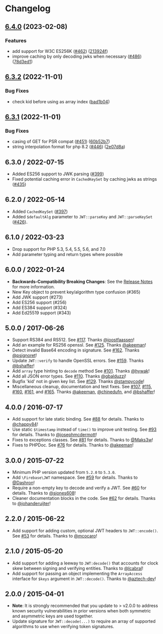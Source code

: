 # Changelog
## [6.4.0](https://github.com/firebase/php-jwt/compare/v6.3.2...v6.4.0) (2023-02-08)
### Features
* add support for W3C ES256K ([#462](https://github.com/firebase/php-jwt/issues/462)) ([213924f](https://github.com/firebase/php-jwt/commit/213924f51936291fbbca99158b11bd4ae56c2c95))
* improve caching by only decoding jwks when necessary ([#486](https://github.com/firebase/php-jwt/issues/486)) ([78d3ed1](https://github.com/firebase/php-jwt/commit/78d3ed1073553f7d0bbffa6c2010009a0d483d5c))
## [6.3.2](https://github.com/firebase/php-jwt/compare/v6.3.1...v6.3.2) (2022-11-01)
### Bug Fixes
* check kid before using as array index ([bad1b04](https://github.com/firebase/php-jwt/commit/bad1b040d0c736bbf86814c6b5ae614f517cf7bd))
## [6.3.1](https://github.com/firebase/php-jwt/compare/v6.3.0...v6.3.1) (2022-11-01)
### Bug Fixes
* casing of GET for PSR compat ([#451](https://github.com/firebase/php-jwt/issues/451)) ([60b52b7](https://github.com/firebase/php-jwt/commit/60b52b71978790eafcf3b95cfbd83db0439e8d22))
* string interpolation format for php 8.2 ([#446](https://github.com/firebase/php-jwt/issues/446)) ([2e07d8a](https://github.com/firebase/php-jwt/commit/2e07d8a1524d12b69b110ad649f17461d068b8f2))
## 6.3.0 / 2022-07-15
 - Added ES256 support to JWK parsing ([#399](https://github.com/firebase/php-jwt/pull/399))
 - Fixed potential caching error in `CachedKeySet` by caching jwks as strings ([#435](https://github.com/firebase/php-jwt/pull/435))
## 6.2.0 / 2022-05-14
 - Added `CachedKeySet` ([#397](https://github.com/firebase/php-jwt/pull/397))
 - Added `$defaultAlg` parameter to `JWT::parseKey` and `JWT::parseKeySet` ([#426](https://github.com/firebase/php-jwt/pull/426)).
## 6.1.0 / 2022-03-23
 - Drop support for PHP 5.3, 5.4, 5.5, 5.6, and 7.0
 - Add parameter typing and return types where possible
## 6.0.0 / 2022-01-24
 - **Backwards-Compatibility Breaking Changes**: See the [Release Notes](https://github.com/firebase/php-jwt/releases/tag/v6.0.0) for more information.
 - New Key object to prevent key/algorithm type confusion (#365)
 - Add JWK support (#273)
 - Add ES256 support (#256)
 - Add ES384 support (#324)
 - Add Ed25519 support (#343)
## 5.0.0 / 2017-06-26
- Support RS384 and RS512.
  See [#117](https://github.com/firebase/php-jwt/pull/117). Thanks [@joostfaassen](https://github.com/joostfaassen)!
- Add an example for RS256 openssl.
  See [#125](https://github.com/firebase/php-jwt/pull/125). Thanks [@akeeman](https://github.com/akeeman)!
- Detect invalid Base64 encoding in signature.
  See [#162](https://github.com/firebase/php-jwt/pull/162). Thanks [@psignoret](https://github.com/psignoret)!
- Update `JWT::verify` to handle OpenSSL errors.
  See [#159](https://github.com/firebase/php-jwt/pull/159). Thanks [@bshaffer](https://github.com/bshaffer)!
- Add `array` type hinting to `decode` method
  See [#101](https://github.com/firebase/php-jwt/pull/101). Thanks [@hywak](https://github.com/hywak)!
- Add all JSON error types.
  See [#110](https://github.com/firebase/php-jwt/pull/110). Thanks [@gbalduzzi](https://github.com/gbalduzzi)!
- Bugfix 'kid' not in given key list.
  See [#129](https://github.com/firebase/php-jwt/pull/129). Thanks [@stampycode](https://github.com/stampycode)!
- Miscellaneous cleanup, documentation and test fixes.
  See [#107](https://github.com/firebase/php-jwt/pull/107), [#115](https://github.com/firebase/php-jwt/pull/115),
  [#160](https://github.com/firebase/php-jwt/pull/160), [#161](https://github.com/firebase/php-jwt/pull/161), and
  [#165](https://github.com/firebase/php-jwt/pull/165). Thanks [@akeeman](https://github.com/akeeman),
  [@chinedufn](https://github.com/chinedufn), and [@bshaffer](https://github.com/bshaffer)!
## 4.0.0 / 2016-07-17
- Add support for late static binding. See [#88](https://github.com/firebase/php-jwt/pull/88) for details. Thanks to [@chappy84](https://github.com/chappy84)!
- Use static `$timestamp` instead of `time()` to improve unit testing. See [#93](https://github.com/firebase/php-jwt/pull/93) for details. Thanks to [@josephmcdermott](https://github.com/josephmcdermott)!
- Fixes to exceptions classes. See [#81](https://github.com/firebase/php-jwt/pull/81) for details. Thanks to [@Maks3w](https://github.com/Maks3w)!
- Fixes to PHPDoc. See [#76](https://github.com/firebase/php-jwt/pull/76) for details. Thanks to [@akeeman](https://github.com/akeeman)!
## 3.0.0 / 2015-07-22
- Minimum PHP version updated from `5.2.0` to `5.3.0`.
- Add `\Firebase\JWT` namespace. See
[#59](https://github.com/firebase/php-jwt/pull/59) for details. Thanks to
[@Dashron](https://github.com/Dashron)!
- Require a non-empty key to decode and verify a JWT. See
[#60](https://github.com/firebase/php-jwt/pull/60) for details. Thanks to
[@sjones608](https://github.com/sjones608)!
- Cleaner documentation blocks in the code. See
[#62](https://github.com/firebase/php-jwt/pull/62) for details. Thanks to
[@johanderuijter](https://github.com/johanderuijter)!
## 2.2.0 / 2015-06-22
- Add support for adding custom, optional JWT headers to `JWT::encode()`. See
[#53](https://github.com/firebase/php-jwt/pull/53/files) for details. Thanks to
[@mcocaro](https://github.com/mcocaro)!
## 2.1.0 / 2015-05-20
- Add support for adding a leeway to `JWT:decode()` that accounts for clock skew
between signing and verifying entities. Thanks to [@lcabral](https://github.com/lcabral)!
- Add support for passing an object implementing the `ArrayAccess` interface for
`$keys` argument in `JWT::decode()`. Thanks to [@aztech-dev](https://github.com/aztech-dev)!
## 2.0.0 / 2015-04-01
- **Note**: It is strongly recommended that you update to > v2.0.0 to address
  known security vulnerabilities in prior versions when both symmetric and
  asymmetric keys are used together.
- Update signature for `JWT::decode(...)` to require an array of supported
  algorithms to use when verifying token signatures.
